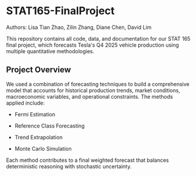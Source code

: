 # STAT165-FinalProject

Authors: Lisa Tian Zhao, Zilin Zhang, Diane Chen, David Lim

This repository contains all code, data, and documentation for our STAT 165 final project, which forecasts Tesla's Q4 2025 vehicle production using multiple quantitative methodologies.

## Project Overview
We used a combination of forecasting techniques to build a comprehensive model that accounts for historical production trends, market conditions, macroeconomic variables, and operational constraints. The methods applied include:

* Fermi Estimation

* Reference Class Forecasting

* Trend Extrapolation

* Monte Carlo Simulation

Each method contributes to a final weighted forecast that balances deterministic reasoning with stochastic uncertainty.
